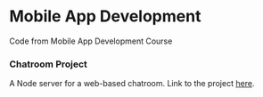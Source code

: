 # Mobile App Development
Code from Mobile App Development Course

### Chatroom Project
A Node server for a web-based chatroom.
Link to the project [here](./chatroom).
